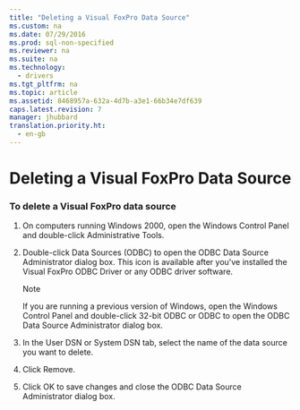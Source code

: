 ```yaml
---
title: "Deleting a Visual FoxPro Data Source"
ms.custom: na
ms.date: 07/29/2016
ms.prod: sql-non-specified
ms.reviewer: na
ms.suite: na
ms.technology: 
  - drivers
ms.tgt_pltfrm: na
ms.topic: article
ms.assetid: 8468957a-632a-4d7b-a3e1-66b34e7df639
caps.latest.revision: 7
manager: jhubbard
translation.priority.ht: 
  - en-gb
---
```

# Deleting a Visual FoxPro Data Source
### To delete a Visual FoxPro data source  
  
1.  On computers running Windows 2000, open the Windows Control Panel and double-click Administrative Tools.  
  
2.  Double-click Data Sources (ODBC) to open the ODBC Data Source Administrator dialog box. This icon is available after you've installed the Visual FoxPro ODBC Driver or any ODBC driver software.  
  
    > [!NOTE]  
    >  If you are running a previous version of Windows, open the Windows Control Panel and double-click 32-bit ODBC or ODBC to open the ODBC Data Source Administrator dialog box.  
  
3.  In the User DSN or System DSN tab, select the name of the data source you want to delete.  
  
4.  Click Remove.  
  
5.  Click OK to save changes and close the ODBC Data Source Administrator dialog box.